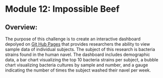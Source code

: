 # Module 12: Impossible Beef

## Overview:
The purpose of this challenge is to create an interactive dashboard depolyed on [Git Hub Pages](https://laurlen2112.github.io/impossible_beef/) that provides researchers the ability to view sample data of individual  subjects.  The subject of this research is bacteria strains found in the human navel. The dashboard includes demographic data, a bar chart visualizing the top 10 bacteria strains per subject, a bubble chart visualizing bacteria cultures by sample and number, and a gauge indicating the number of times the subject washed their navel per week. 
